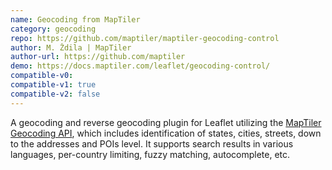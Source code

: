 ```yaml
---
name: Geocoding from MapTiler 
category: geocoding
repo: https://github.com/maptiler/maptiler-geocoding-control
author: M. Ždila | MapTiler
author-url: https://github.com/maptiler
demo: https://docs.maptiler.com/leaflet/geocoding-control/
compatible-v0:
compatible-v1: true
compatible-v2: false
---
```


A geocoding and reverse geocoding plugin for Leaflet utilizing the [MapTiler Geocoding API](https://docs.maptiler.com/cloud/api/geocoding/), which includes identification of states, cities, streets, down to the addresses and POIs level. It supports search results in various languages, per-country limiting, fuzzy matching, autocomplete, etc.
